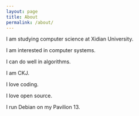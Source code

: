 ```yaml
---
layout: page
title: About
permalink: /about/
---
```


I am studying computer science at Xidian University.

I am interested in computer systems.

I can do well in algorithms.

I am CKJ.

I love coding.

I love open source.

I run Debian on my Pavilion 13.

